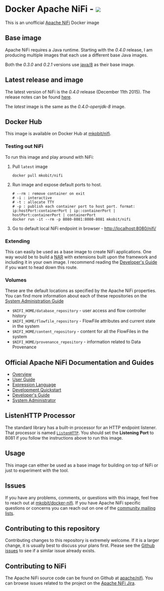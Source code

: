# Docker Apache NiFi - [![](https://badge.imagelayers.io/mkobit/nifi:latest.svg)](https://imagelayers.io/?images=mkobit/nifi:latest 'Get your own badge on imagelayers.io')

This is an unofficial [Apache NiFi](https://nifi.apache.org/) Docker image

## Base image

Apache NiFi requires a Java runtime. Starting with the *0.4.0* release, I am producing multiple images that each use a different base Java images.

Both the *0.3.0* and *0.2.1* versions use [java/8](https://hub.docker.com/_/java/) as their base image.

## Latest release and image

The latest version of NiFi is the *0.4.0* release (December 11th 2015). The release notes can be found [here](https://cwiki.apache.org/confluence/display/NIFI/Release+Notes#ReleaseNotes-Version0.4.0).

The *latest* image is the same as the *0.4.0-openjdk-8* image.

## Docker Hub

This image is available on Docker Hub at [mkobit/nifi](https://hub.docker.com/r/mkobit/nifi/).

### Testing out NiFi

To run this image and play around with NiFi:

1. Pull `latest` image

    ```console
    docker pull mkobit/nifi
    ```

2. Run image and expose default ports to host.

    ```console
    # --rm : remove container on exit
    # -i : interactive
    # -t : allocate TTY
    # -p : publish each container port to host port. format: ip:hostPort:containerPort | ip::containerPort | hostPort:containerPort | containerPort
    docker run -it --rm -p 8080-8081:8080-8081 mkobit/nifi
    ```

3. Go to default local NiFi endpoint in browser - [http://localhost:8080/nifi/](http://localhost:8080/nifi/)

### Extending

This can easily be used as a base image to create NiFi applications. One way would be to build a [NAR](https://nifi.apache.org/developer-guide.html) with extensions built upon the framework and including it in your own image. I recommend reading the [Developer's Guide](https://nifi.apache.org/developer-guide.html) if you want to head down this route.

### Volumes

These are the default locations as specified by the Apache NiFi properties. You can find more information about each of these repositories on the [System Administration Guide](https://nifi.apache.org/docs/nifi-docs/html/administration-guide.html)

- `$NIFI_HOME/database_repository` - user access and flow controller history
- `$NIFI_HOME/flowfile_repository` - FlowFile attributes and current state in the system
- `$NIFI_HOME/content_repository` - content for all the FlowFiles in the system
- `$NIFI_HOME/provenance_repository` - information related to Data Provenance

## Official Apache NiFi Documentation and Guides

* [Overview](https://nifi.apache.org/docs.html)
* [User Guide](https://nifi.apache.org/docs/nifi-docs/html/user-guide.html)
* [Expression Language](https://nifi.apache.org/docs/nifi-docs/html/expression-language-guide.html)
* [Development Quickstart](https://nifi.apache.org/quickstart.html)
* [Developer's Guide](https://nifi.apache.org/developer-guide.html)
* [System Administrator](https://nifi.apache.org/docs/nifi-docs/html/administration-guide.html)

## ListenHTTP Processor

The standard library has a built-in processor for an HTTP endpoint listener. That processor is named [`ListenHTTP`](https://nifi.apache.org/docs/nifi-docs/components/org.apache.nifi.processors.standard.ListenHTTP/index.html). You should set the **Listening Port** to 8081 if you follow the instructions above to run this image.

## Usage

This image can either be used as a base image for building on top of NiFi or just to experiment with the tool.

## Issues

If you have any problems, comments, or questions with this image, feel free to reach out at [mkobit/docker-nifi](https://github.com/mkobit/docker-nifi). If you have Apache NiFi specific questions or concerns you can reach out on one of the [community mailing lists](https://nifi.apache.org/mailing_lists.html).

## Contributing to this repository

Contributing changes to this repository is extremely welcome. If it is a larger change, it is usually best to discuss your plans first. Please see the [Github issues](https://github.com/mkobit/docker-nifi/issues) to see if a similar issue already exists.

## Contributing to NiFi

The Apache NiFi source code can be found on Github at [apache/nifi](https://github.com/apache/nifi). You can browse issues related to the project on the [Apache NiFi Jira](https://issues.apache.org/jira/browse/NIFI/).
